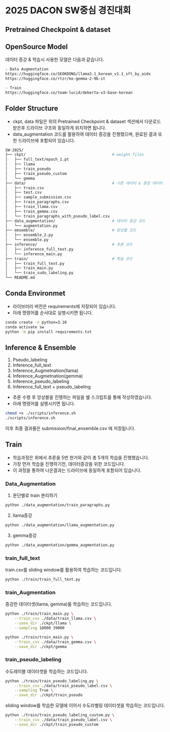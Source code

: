 # 2025 DACON SW중심 경진대회
## Pretrained Checkpoint & dataset
## OpenSource Model
데이터 증강 & 학습시 사용한 모델은 다음과 같습니다.
```bash
- Data Augmentation
https://huggingface.co/SEOKDONG/llama3.1_korean_v1.1_sft_by_aidx
https://huggingface.co/rtzr/ko-gemma-2-9b-it

- Train
https://huggingface.co/team-lucid/deberta-v3-base-korean
```
## Folder Structure
- ckpt, data 파일은 위의 Pretrained Checkpoint & dataset 섹션에서 다운로드 받은후 드라이브 구조와 동일하게 위치하면 됩니다.
- data_augmentation 코드를 활용하여 데이터 증강을 진행했으며, 완료된 결과 또한 드라이브에 포함되어 있습니다.
```bash
SW-2025/
├── ckpt/                                      # weight files
│   ├── full_text/epoch_1.pt
│   ├── llama
│   ├── train_pseudo
│   ├── train_pseudo_custom
│   └── gemma
├── data/                                      # 기존 데이터 & 증강 데이터 
│   ├── train.csv
│   ├── test.csv
│   ├── sample_submission.csv 
│   ├── train_paragraphs.csv
│   ├── train_llama.csv
│   ├── train_gemma.csv
│   └── train_paragraphs_with_pseudo_label.csv 
├── data_augmentation/                         # 데이터 증강 코드
│   └── augmentation.py
├── emsemble/                                  # 앙상블 코드
│   ├── ensemble_2.py
│   └── ensemble.py
├── inference/                                 # 추론 코드
│   ├── inference_full_text.py
│   └── inference_main.py
├── train/                                     # 학습 코드
│   ├── train_full_text.py
│   ├── train_main.py
│   └── train_sudo_labeling.py
└── README.md
```
## Conda Environmet

- 라이브러리 버전은 requirements에 저장되어 있습니다.
- 아래 명령어를 순서대로 실행시키면 됩니다.

```bash
conda create -n python=3.10
conda activate sw
python -m pip install requirements.txt
```
## Inference & Ensemble
1. Pseudo_labeling
2. Inference_full_text
3. Inference_Augmetnation(llama)
4. Inference_Augmetnation(gemma)
5. Inference_pseudo_labeling
6. Inference_full_text + pseudo_labeling 
- 추론 수행 후 앙상블을 진행하는 파일을 쉘 스크립트를 통해 작성하였습니다.
- 아래 명령어를 실행시키면 됩니다.

```bash
chmod +x ./scripts/inference.sh
./scripts/inference.sh
```

이후 최종 결과물은 submission/final_ensemble.csv 에 저장됩니다.


## Train
- 학습과정은 위에서 추론을 5번 한거와 같이 총 5개의 학습을 진행했습니다.
- 가장 먼저 학습을 진행하기전, 데이터증강을 위한 코드입니다.
- 이 과정을 통하여 나온결과는 드라이브에 동일하게 포함되어 있습니다.
### Data_Augmentation
1. 문단별로 train 분리하기
```bash 
python ./data_augmentation/train_paragraphs.py
```
2. llama증강
```bash 
python ./data_augmentation/llama_augmentation.py
```
3. gemma증강
```bash
python ./data_augmentation/gemma_augmentation.py
```
### train_full_text
train.csv를 sliding window를 활용하여 학습하는 코드입니다.
```bash
python ./train/train_full_text.py
```
### train_Augmentation
증강한 데이터셋(llama, gemma)를 학습하는 코드입니다.
```bash
python ./train/train_main.py \
    --train_csv ./data/train_llama.csv \
    --save_dir ./ckpt/llama \
    --sampling 18000 39000
```
```bash
python ./train/train_main.py \
    --train_csv ./data/train_gemma.csv \
    --save_dir ./ckpt/gemma
```
### train_pseudo_labeling
수도레이블 데이터셋을 학습하는 코드입니다.
```bash
python ./train/train_pseudo_labeling.py \
    --train_csv ./data/train_pseudo_label.csv \
    --sampling True \
    --save_dir ./ckpt/train_pseudo 
```
sliding window를 학습한 모델에 이어서 수도라벨링 데이터셋을 학습하는 코드입니다.
```bash
python ./train/train_pseudo_labeling_custom.py \
    --train_csv ./data/train_pseudo_label.csv \
    --save_dir ./ckpt/train_pseudo_custom
```